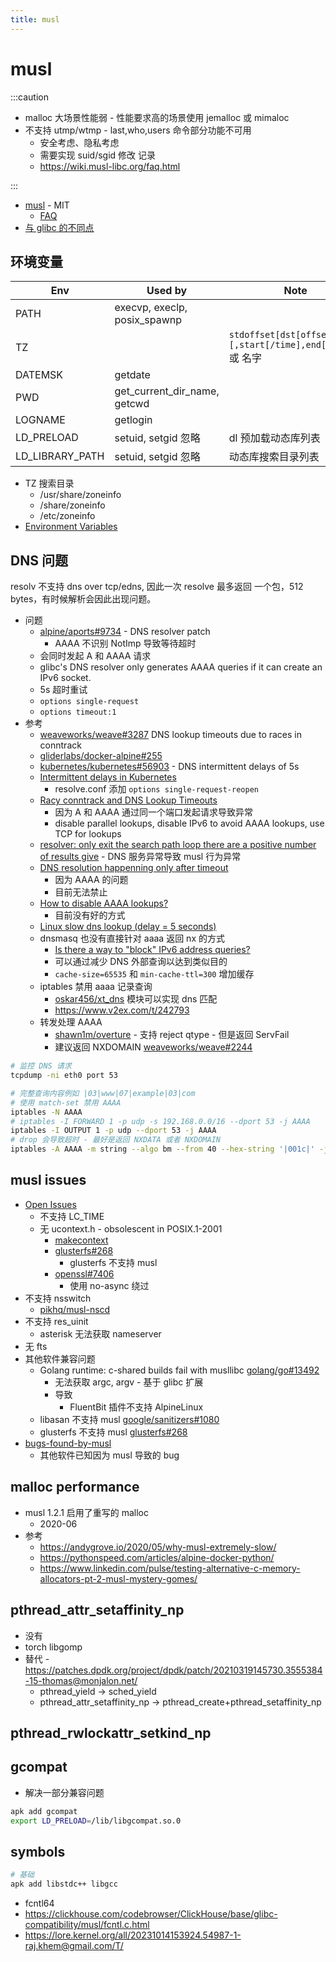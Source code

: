 ```yaml
---
title: musl
---
```


# musl

:::caution

- malloc 大场景性能弱 - 性能要求高的场景使用 jemalloc 或 mimaloc
- 不支持 utmp/wtmp - last,who,users 命令部分功能不可用
  - 安全考虑、隐私考虑
  - 需要实现 suid/sgid 修改 记录
  - https://wiki.musl-libc.org/faq.html

:::

- [musl](https://musl.libc.org/) - MIT
  - [FAQ](https://www.musl-libc.org/faq.html)
- [与 glibc 的不同点](https://wiki.musl-libc.org/functional-differences-from-glibc.html)

## 环境变量

| Env             | Used by                      | Note                                                      |
| --------------- | ---------------------------- | --------------------------------------------------------- |
| PATH            | execvp, execlp, posix_spawnp |
| TZ              |                              | `stdoffset[dst[offset][,start[/time],end[/time]]` 或 名字 |
| DATEMSK         | getdate                      |
| PWD             | get_current_dir_name, getcwd |
| LOGNAME         | getlogin                     |
| LD_PRELOAD      | setuid, setgid 忽略          | dl 预加载动态库列表                                       |
| LD_LIBRARY_PATH | setuid, setgid 忽略          | 动态库搜索目录列表                                        |

- TZ 搜索目录
  - /usr/share/zoneinfo
  - /share/zoneinfo
  - /etc/zoneinfo
- [Environment Variables](https://wiki.musl-libc.org/environment-variables.html)

## DNS 问题

resolv 不支持 dns over tcp/edns, 因此一次 resolve 最多返回 一个包，512 bytes，有时候解析会因此出现问题。

- 问题
  - [alpine/aports#9734](https://gitlab.alpinelinux.org/alpine/aports/issues/9734) - DNS resolver patch
    - AAAA 不识别 NotImp 导致等待超时
  - 会同时发起 A 和 AAAA 请求
  - glibc's DNS resolver only generates AAAA queries if it can create an IPv6 socket.
  - 5s 超时重试
  - `options single-request`
  - `options timeout:1`
- 参考
  - [weaveworks/weave#3287](https://github.com/weaveworks/weave/issues/3287) DNS lookup timeouts due to races in conntrack
  - [gliderlabs/docker-alpine#255](https://github.com/gliderlabs/docker-alpine/issues/255)
  - [kubernetes/kubernetes#56903](https://github.com/kubernetes/kubernetes/issues/56903#issuecomment-462252499) - DNS intermittent delays of 5s
  - [Intermittent delays in Kubernetes](https://medium.com/techmindtickle/e9de8239e2fa)
    - resolve.conf 添加 `options single-request-reopen`
  - [Racy conntrack and DNS Lookup Timeouts](https://dzone.com/articles/racy-conntrack-and-dns-lookup-timeouts)
    - 因为 A 和 AAAA 通过同一个端口发起请求导致异常
    - disable parallel lookups, disable IPv6 to avoid AAAA lookups, use TCP for lookups
  - [resolver: only exit the search path loop there are a positive number of results give](https://www.openwall.com/lists/musl/2018/03/30/4) - DNS 服务异常导致 musl 行为异常
  - [DNS resolution happenning only after timeout](https://www.openwall.com/lists/musl/2017/10/04/6)
    - 因为 AAAA 的问题
    - 目前无法禁止
  - [How to disable AAAA lookups?](https://serverfault.com/questions/632665)
    - 目前没有好的方式
  - [Linux slow dns lookup (delay = 5 seconds)](https://www.math.tamu.edu/~comech/tools/linux-slow-dns-lookup/)
  - dnsmasq 也没有直接针对 aaaa 返回 nx 的方式
    - [Is there a way to "block" IPv6 address queries?](http://lists.thekelleys.org.uk/pipermail/dnsmasq-discuss/2005q2/000229.html)
    - 可以通过减少 DNS 外部查询以达到类似目的
    - `cache-size=65535` 和 `min-cache-ttl=300` 增加缓存
  - iptables 禁用 aaaa 记录查询
    - [oskar456/xt_dns](https://github.com/oskar456/xt_dns) 模块可以实现 dns 匹配
    - https://www.v2ex.com/t/242793
  - 转发处理 AAAA
    - [shawn1m/overture](https://github.com/shawn1m/overture) - 支持 reject qtype - 但是返回 ServFail
    - 建议返回 NXDOMAIN [weaveworks/weave#2244](https://github.com/weaveworks/weave/issues/2244)

```bash
# 监控 DNS 请求
tcpdump -ni eth0 port 53

# 完整查询内容例如 |03|www|07|example|03|com
# 使用 match-set 禁用 AAAA
iptables -N AAAA
# iptables -I FORWARD 1 -p udp -s 192.168.0.0/16 --dport 53 -j AAAA
iptables -I OUTPUT 1 -p udp --dport 53 -j AAAA
# drop 会导致超时 - 最好是返回 NXDATA 或者 NXDOMAIN
iptables -A AAAA -m string --algo bm --from 40 --hex-string '|001c|' -j DROP
```

## musl issues

- [Open Issues](https://wiki.musl-libc.org/open-issues.html)
  - 不支持 LC_TIME
  - 无 ucontext.h - obsolescent in POSIX.1-2001
    - [makecontext](https://pubs.opengroup.org/onlinepubs/009695399/functions/makecontext.html#tag_03_356_08)
    - [glusterfs#268](https://github.com/gluster/glusterfs/issues/268)
      - glusterfs 不支持 musl
    - [openssl#7406](https://github.com/openssl/openssl/issues/7406)
      - 使用 no-async 绕过
- 不支持 nsswitch
  - [pikhq/musl-nscd](https://github.com/pikhq/musl-nscd)
- 不支持 res_uinit
  - asterisk 无法获取 nameserver
- 无 fts
- 其他软件兼容问题
  - Golang runtime: c-shared builds fail with musllibc
    [golang/go#13492](https://github.com/golang/go/issues/13492)
    - 无法获取 argc, argv - 基于 glibc 扩展
    - 导致
      - FluentBit 插件不支持 AlpineLinux
  - libasan 不支持 musl
    [google/sanitizers#1080](https://github.com/google/sanitizers/issues/1080)
  - glusterfs 不支持 musl [glusterfs#268](https://github.com/gluster/glusterfs/issues/268)
- [bugs-found-by-musl](https://wiki.musl-libc.org/bugs-found-by-musl.html)
  - 其他软件已知因为 musl 导致的 bug

## malloc performance

- musl 1.2.1 启用了重写的 malloc
  - 2020-06
- 参考
  - https://andygrove.io/2020/05/why-musl-extremely-slow/
  - https://pythonspeed.com/articles/alpine-docker-python/
  - https://www.linkedin.com/pulse/testing-alternative-c-memory-allocators-pt-2-musl-mystery-gomes/

## pthread_attr_setaffinity_np

- 没有
- torch libgomp
- 替代 - https://patches.dpdk.org/project/dpdk/patch/20210319145730.3555384-15-thomas@monjalon.net/
  - pthread_yield -> sched_yield
  - pthread_attr_setaffinity_np -> pthread_create+pthread_setaffinity_np

## pthread_rwlockattr_setkind_np

## gcompat

- 解决一部分兼容问题

```bash
apk add gcompat
export LD_PRELOAD=/lib/libgcompat.so.0
```

## symbols

```bash
# 基础
apk add libstdc++ libgcc
```

- fcntl64
- https://clickhouse.com/codebrowser/ClickHouse/base/glibc-compatibility/musl/fcntl.c.html
- https://lore.kernel.org/all/20231014153924.54987-1-raj.khem@gmail.com/T/
